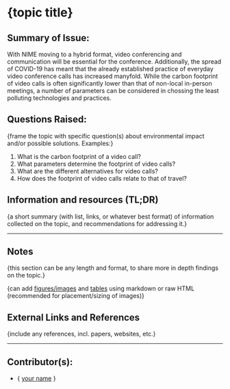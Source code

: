 <!-- Copy this template to add a new topic. Replace text in {brackets} with your content. -->
<!-- Template created for NIME environment entries by Johnny Sullivan -->

# {topic title}

## Summary of Issue: 

With NIME moving to a hybrid format, video conferencing and communication will be essential for the conference. Additionally, the spread of COVID-19 has meant that the already established practice of everyday video conference calls has increased manyfold.
While the carbon footprint of video calls is often significantly lower than that of non-local in-person meetings, a number of parameters can be considered in chossing the least polluting technologies and practices.

## Questions Raised:

{frame the topic with specific question(s) about environmental impact and/or possible solutions. Examples:}

1. What is the carbon footprint of a video call? 
2. What parameters determine the footprint of video calls?
3. What are the different alternatives for video calls?
4. How does the footprint of video calls relate to that of travel? 

## Information and resources (TL;DR)

{a short summary (with list, links, or whatever best format) of information collected on the topic, and recommendations for addressing it.}

-----

## Notes

{this section can be any length and format, to share more in depth findings on the topic.}

{can add [figures/images](https://github.com/adam-p/markdown-here/wiki/Markdown-Cheatsheet#images) and [tables](https://github.com/adam-p/markdown-here/wiki/Markdown-Cheatsheet#tables) using markdown or raw HTML (recommended for placement/sizing of images)}


## External Links and References

{include any references, incl. papers, websites, etc.}

----

## Contributor(s): 

- { [your name](mailto:your.name@email.address) }